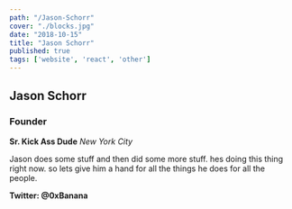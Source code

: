 ```yaml
---
path: "/Jason-Schorr"
cover: "./blocks.jpg"
date: "2018-10-15"
title: "Jason Schorr"
published: true
tags: ['website', 'react', 'other']
---
```

## Jason Schorr
### Founder

**Sr. Kick Ass Dude**
*New York City*

Jason does some stuff and then did some more stuff. hes doing this thing right now. so lets give him a hand for all  the things he does for all the people.

**Twitter: @0xBanana**